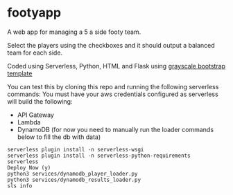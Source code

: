 # footyapp

A web app for managing a 5 a side footy team.

Select the players using the checkboxes and it should output a balanced team
for each side.

Coded using Serverless, Python, HTML and Flask using
[grayscale bootstrap template](https://startbootstrap.com/theme/grayscale)

You can test this by cloning this repo and running the following serverless commands:
You must have your aws credentials configured as serverless will build the following:
- API Gateway
- Lambda
- DynamoDB (for now you need to manually run the loader commands below to fill the db with data)

```
serverless plugin install -n serverless-wsgi
serverless plugin install -n serverless-python-requirements
serverless
Deploy Now (y)
python3 services/dynamodb_player_loader.py
python3 services/dynamodb_results_loader.py
sls info
```
